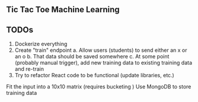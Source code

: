 ## Tic Tac Toe Machine Learning


## TODOs
1. Dockerize everything
2. Create "train" endpoint
  a. Allow users (students) to send either an x or an o
  b. That data should be saved somewhere
  c. At some point (probably manual trigger), add new training data to existing training data and re-train
3. Try to refactor React code to be functional (update libraries, etc.)


Fit the input into a 10x10 matrix (requires bucketing )
Use MongoDB to store training data